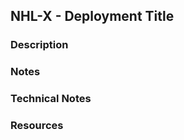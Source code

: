 ## NHL-X - Deployment Title

### Description

<!-- - Deployment description goes here -->

### Notes

<!-- - Notes go here -->

### Technical Notes

<!-- - Technical notes go here -->

### Resources

<!-- - Resources go here -->

